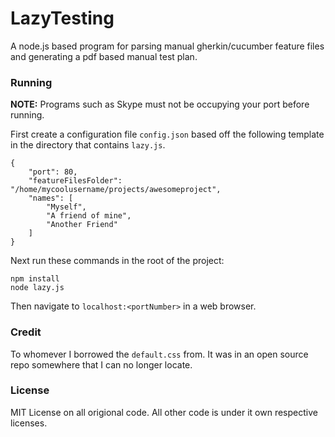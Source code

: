 # LazyTesting

A node.js based program for parsing manual gherkin/cucumber feature files and generating a pdf based manual test plan.

### Running

<b>NOTE:</b> Programs such as Skype must not be occupying your port before running.

First create a configuration file `config.json` based off the following template in the directory that contains `lazy.js`.
```
{
	"port": 80,
	"featureFilesFolder": "/home/mycoolusername/projects/awesomeproject",
	"names": [
		"Myself",
		"A friend of mine",
		"Another Friend"
	]
}
```

Next run these commands in the root of the project:
```
npm install
node lazy.js
```
Then navigate to `localhost:<portNumber>` in a web browser.

### Credit
To whomever I borrowed the `default.css` from. It was in an open source repo somewhere that I can no longer locate.

### License
MIT License on all origional code. All other code is under it own respective licenses.
